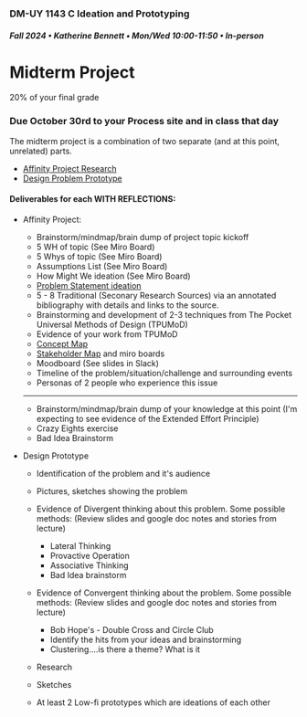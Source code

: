 ### DM-UY 1143 C Ideation and Prototyping
##### Fall 2024 • Katherine Bennett • Mon/Wed 10:00-11:50 • In-person 

# Midterm Project

20% of your final grade

### Due October 30rd to your Process site and in class that day

The midterm project is a combination of two separate (and at this point, unrelated) parts.

* [Affinity Project Research](affinityProjectResearch.md)
* [Design Problem Prototype](designProblem.md)

#### Deliverables for each WITH REFLECTIONS:

* Affinity Project:
	- Brainstorm/mindmap/brain dump of project topic kickoff
	- 5 WH of topic (See Miro Board)
	- 5 Whys of topic (See Miro Board)
	- Assumptions List (See Miro Board)
	- How Might We ideation (See Miro Board)
	- [Problem Statement ideation](ProblemStatements.md)
	- 5 - 8 Traditional (Seconary Research Sources) via an annotated bibliography with details and links to the source.
	- Brainstorming and development of 2-3 techniques from The Pocket Universal Methods of Design (TPUMoD)
	- Evidence of your work from TPUMoD
	- [Concept Map](ConceptMap.md)
	- [Stakeholder Map](StakeholderMaps.md) and miro boards
	- Moodboard (See slides in Slack)
	- Timeline of the problem/situation/challenge and surrounding events
	- Personas of 2 people who experience this issue
	-------------------------
	- Brainstorm/mindmap/brain dump of your knowledge at this point (I'm expecting to see evidence of the Extended Effort Principle)
	- Crazy Eights exercise
	- Bad Idea Brainstorm

* Design Prototype
	- Identification of the problem and it's audience
	- Pictures, sketches showing the problem
	- Evidence of Divergent thinking about this problem. Some possible methods: (Review slides and google doc notes and stories from lecture)
		- Lateral Thinking
		- Provactive Operation
		- Associative Thinking
		- Bad Idea brainstorm
		
	- Evidence of Convergent thinking about the problem. Some possible methods: (Review slides and google doc notes and stories from lecture)
		- Bob Hope's - Double Cross and Circle Club
		- Identify the hits from your ideas and brainstorming
		- Clustering....is there a theme? What is it
	- Research
	- Sketches
	- At least 2 Low-fi prototypes which are ideations of each other




